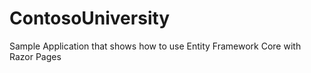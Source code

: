 # ContosoUniversity
Sample Application that shows how to use Entity Framework Core with Razor Pages
